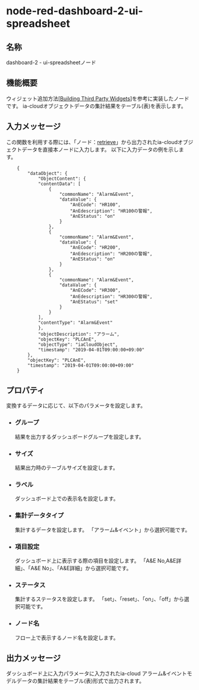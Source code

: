 # node-red-dashboard-2-ui-spreadsheet

## 名称

dashboard-2 - ui-spreadsheetノード

## 機能概要

ウィジェット追加方法[[Building Third Party Widgets](https://dashboard.flowfuse.com/contributing/widgets/third-party.html)]を参考に実装したノードです。
ia-cloudオブジェクトデータの集計結果をテーブル(表)を表示します。

## 入力メッセージ

この関数を利用する際には、「ノード：[retrieve](https://github.com/ia-cloud/node-red-dashboard-2-ia-cloud/blob/master/README/retrieve.md)」から出力されたia-cloudオブジェクトデータを直接本ノードに入力します。
以下に入力データの例を示します。

        {
            "dataObject": {
                "ObjectContent": {
                "contentData": [
                    {
                        "commonName": "Alarm&Event",
                        "dataValue": {
                            "AnECode": "HR100",
                            "AnEdescription": "HR100の警報",
                            "AnEStatus": "on"
                        }
                    },
                    {
                        "commonName": "Alarm&Event",
                        "dataValue": {
                            "AnECode": "HR200",
                            "AnEdescription": "HR200の警報",
                            "AnEStatus": "on"
                        }
                    },
                    {
                        "commonName": "Alarm&Event",
                        "dataValue": {
                            "AnECode": "HR300",
                            "AnEdescription": "HR300の警報",
                            "AnEStatus": "set"
                        }
                    }
                ],
                "contentType": "Alarm&Event"
                },
                "objectDescription": "アラーム",
                "objectKey": "PLCAnE",
                "objectType": "iaCloudObject",
                "timestamp": "2019-04-01T09:00:00+09:00"
            },
            "objectKey": "PLCAnE",
            "timestamp": "2019-04-01T09:00:00+09:00"
        }

## プロパティ

  変換するデータに応じて、以下のパラメータを設定します。

- ### グループ

  結果を出力するダッシュボードグループを設定します。

- ### サイズ

  結果出力時のテーブルサイズを設定します。

- ### ラベル

  ダッシュボード上での表示名を設定します。

- ### 集計データタイプ
  集計するデータを設定します。
  「アラーム&イベント」から選択可能です。

- ### 項目設定
  ダッシュボード上に表示する際の項目を設定します。
  「A&E No,A&E詳細」、「A&E No」、「A&E詳細」から選択可能です。

- ### ステータス
  集計するステータスを設定します。
  「set」、「reset」、「on」、「off」から選択可能です。

- ### ノード名
  フロー上で表示するノード名を設定します。


## 出力メッセージ
ダッシュボード上に入力パラメータに入力されたia-cloud アラーム&イベントモデルデータの集計結果をテーブル(表)形式で出力されます。
